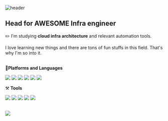 

<!--
**konsent/konsent** is a ✨ _special_ ✨ repository because its `README.md` (this file) appears on your GitHub profile.

Here are some ideas to get you started:

- 🔭 I’m currently working on ...
- 🌱 I’m currently learning ...
- 👯 I’m looking to collaborate on ...
- 🤔 I’m looking for help with ...
- 💬 Ask me about ...
- 📫 How to reach me: ...
- 😄 Pronouns: ...
- ⚡ Fun fact: ...
-->

![header](https://capsule-render.vercel.app/api?type=waving&color=auto&height=180&section=header&text=KONSENT%20Archive&desc=✅KEEP%20CALM%20and%20BE%20AN%20AWESOME%20ENGINEER%20&descAlignY=80&fontSize=50&fontColor=000000)

## Head for AWESOME Infra engineer

✏️ I'm studying **cloud infra architecture** and relevant automation tools.  

   I love learning new things and there are tons of fun stuffs in this field. That's why I'm so into it.   
 
  
  
  
📘**Platforms and Languages**

<img src="https://img.shields.io/badge/Python-3776AB?style=flat-square&logo=Python&logoColor=FFFFFF"/> <img src="https://img.shields.io/badge/JavaScript-F7DF1E?style=flat-square&logo=JavaScript&logoColor=FFFFFF"/> <img src="https://img.shields.io/badge/Java-007396?style=flat-square&logo=Java&logoColor=FFFFFF"/> <img src="https://img.shields.io/badge/Kotlin-7F52FF?style=flat-square&logo=Kotlin&logoColor=FFFFFF"/> <img src="https://img.shields.io/badge/React-61DFFB?style=flat-square&logo=React&logoColor=FFFFFF"/> <img src="https://img.shields.io/badge/Linux-FCC624?style=flat-square&logo=Linux&logoColor=FFFFFF"/>


⚒️ **Tools**

<img src="https://img.shields.io/badge/Docker-2496ED?style=flat-square&logo=Docker&logoColor=FFFFFF"/> <img src="https://img.shields.io/badge/Terraform-7b42bc?style=flat-square&logo=Terraform&logoColor=FFFFFF"/> <img src="https://img.shields.io/badge/Ansible-ee0000?style=flat-square&logo=Ansible&logoColor=FFFFFF"/> <img src="https://img.shields.io/badge/Amazon AWS-232f3e?style=flat-square&logo=Amazon AWS&logoColor=FFFFFF"/> <img src="https://img.shields.io/badge/Git-F05032?style=flat-square&logo=Git&logoColor=FFFFFF"/>   
 
  
  
  
<a href="https://konsent.github.io/"><img src="https://img.shields.io/badge/Hoddy Blog-000000?style=flat-square&logo=GitBook&logoColor=ffffff"/></a>



